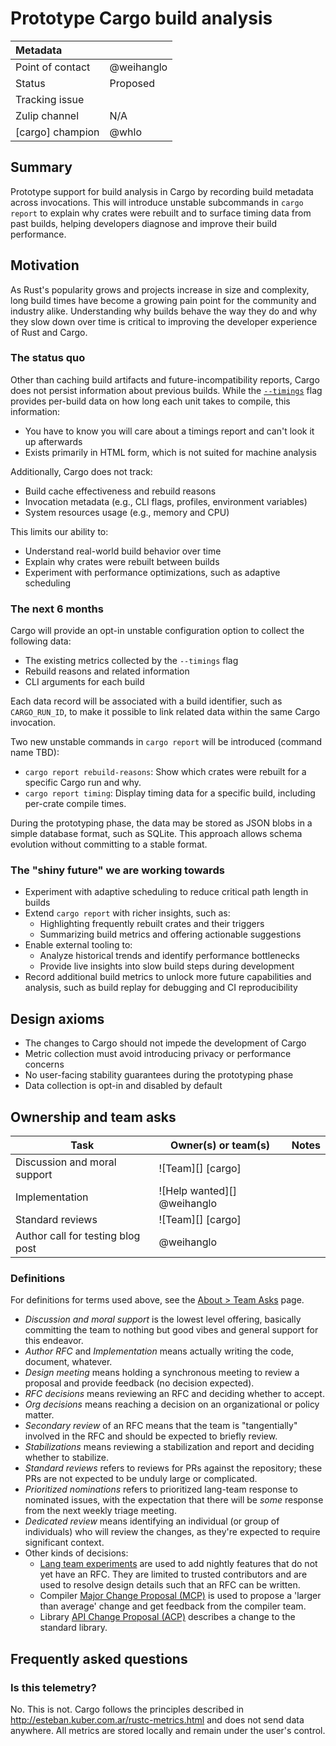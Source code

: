 # Prototype Cargo build analysis

| Metadata         |                                                                                  |
|:-----------------|----------------------------------------------------------------------------------|
| Point of contact | @weihanglo                                                                            |
| Status           | Proposed                                                                         |
| Tracking issue   |                                                                                  |
| Zulip channel    | N/A                                                                              |
| [cargo] champion | @whlo |

## Summary

Prototype support for build analysis in Cargo by recording build metadata across invocations.
This will introduce unstable subcommands in `cargo report`
to explain why crates were rebuilt and to surface timing data from past builds,
helping developers diagnose and improve their build performance.

## Motivation

As Rust's popularity grows and projects increase in size and complexity,
long build times have become a growing pain point for the community and industry alike.
Understanding why builds behave the way they do and why they slow down over time
is critical to improving the developer experience of Rust and Cargo.

### The status quo

Other than caching build artifacts and future-incompatibility reports,
Cargo does not persist information about previous builds.
While the [`--timings`] flag provides per-build data on how long each unit takes to compile,
this information:

* You have to know you will care about a timings report and can't look it up afterwards
* Exists primarily in HTML form, which is not suited for machine analysis  

Additionally, Cargo does not track:

* Build cache effectiveness and rebuild reasons
* Invocation metadata (e.g., CLI flags, profiles, environment variables)
* System resources usage (e.g., memory and CPU)

This limits our ability to:

* Understand real-world build behavior over time
* Explain why crates were rebuilt between builds
* Experiment with performance optimizations, such as adaptive scheduling

[`--timings`]: https://doc.rust-lang.org/nightly/cargo/reference/timings.html

### The next 6 months

Cargo will provide an opt-in unstable configuration option to collect the following data:

* The existing metrics collected by the `--timings` flag
* Rebuild reasons and related information
* CLI arguments for each build

Each data record will be associated with a build identifier,
such as `CARGO_RUN_ID`,
to make it possible to link related data within the same Cargo invocation.

Two new unstable commands in `cargo report` will be introduced (command name TBD):

* `cargo report rebuild-reasons`:
  Show which crates were rebuilt for a specific Cargo run and why.  
* `cargo report timing`:
  Display timing data for a specific build, including per-crate compile times.

During the prototyping phase,
the data may be stored as JSON blobs in a simple database format, such as SQLite.
This approach allows schema evolution without committing to a stable format.

### The "shiny future" we are working towards

* Experiment with adaptive scheduling to reduce critical path length in builds
* Extend `cargo report` with richer insights, such as:
  * Highlighting frequently rebuilt crates and their triggers
  * Summarizing build metrics and offering actionable suggestions
* Enable external tooling to:
  * Analyze historical trends and identify performance bottlenecks
  * Provide live insights into slow build steps during development
* Record additional build metrics to unlock more future capabilities and analysis,
  such as build replay for debugging and CI reproducibility

## Design axioms

* The changes to Cargo should not impede the development of Cargo
* Metric collection must avoid introducing privacy or performance concerns
* No user-facing stability guarantees during the prototyping phase
* Data collection is opt-in and disabled by default

## Ownership and team asks

| Task                              | Owner(s) or team(s)                | Notes |
|-----------------------------------|------------------------------------|-------|
| Discussion and moral support      | ![Team][] [cargo]                  |       |
| Implementation                    | ![Help wanted][] @weihanglo        |       |
| Standard reviews                  | ![Team][] [cargo]                  |       |
| Author call for testing blog post | @weihanglo                         |       |

### Definitions

For definitions for terms used above, see the [About > Team Asks](https://rust-lang.github.io/rust-project-goals/about/team_asks.html) page.

* *Discussion and moral support* is the lowest level offering, basically committing the team to nothing but good vibes and general support for this endeavor.
* *Author RFC* and *Implementation* means actually writing the code, document, whatever.
* *Design meeting* means holding a synchronous meeting to review a proposal and provide feedback (no decision expected).
* *RFC decisions* means reviewing an RFC and deciding whether to accept.
* *Org decisions* means reaching a decision on an organizational or policy matter.
* *Secondary review* of an RFC means that the team is "tangentially" involved in the RFC and should be expected to briefly review.
* *Stabilizations* means reviewing a stabilization and report and deciding whether to stabilize.
* *Standard reviews* refers to reviews for PRs against the repository; these PRs are not expected to be unduly large or complicated.
* *Prioritized nominations* refers to prioritized lang-team response to nominated issues, with the expectation that there will be *some* response from the next weekly triage meeting.
* *Dedicated review* means identifying an individual (or group of individuals) who will review the changes, as they're expected to require significant context.
* Other kinds of decisions:
    * [Lang team experiments](https://lang-team.rust-lang.org/how_to/experiment.html) are used to add nightly features that do not yet have an RFC. They are limited to trusted contributors and are used to resolve design details such that an RFC can be written.
    * Compiler [Major Change Proposal (MCP)](https://forge.rust-lang.org/compiler/mcp.html) is used to propose a 'larger than average' change and get feedback from the compiler team.
    * Library [API Change Proposal (ACP)](https://std-dev-guide.rust-lang.org/development/feature-lifecycle.html) describes a change to the standard library.

## Frequently asked questions

### Is this telemetry?

No. This is not.
Cargo follows the principles described in <http://esteban.kuber.com.ar/rustc-metrics.html>
and does not send data anywhere.
All metrics are stored locally and remain under the user's control.
